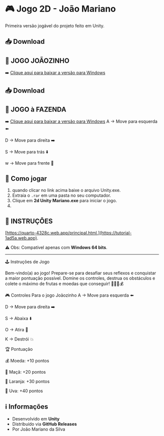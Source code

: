 

# 🎮 Jogo 2D - João Mariano

Primeira versão jogável do projeto feito em Unity.

## 📥 Download
## 🚀 JOGO JOÃOZINHO
➡️ [Clique aqui para baixar a versão para Windows](https://github.com/joao16mariano/Jogo-2D-Unity/releases/download/v1.2/Jogo2DMariano.rar)


## 📥 Download
## 🚀 JOGO à FAZENDA
➡️ [Clique aqui para baixar a versão para Windows](https://github.com/joao16mariano/Unity-a-Fazenda/blob/main/Colheita.md)
A → Move para esquerda ⬅️

D → Move para direita ➡️

S → Move para trás ⬇️

w → Move para frente 🔫



## 🚀 Como jogar
1. quando clicar no link acima baixe o arquivo Unity.exe.
2. Extraia o `.rar` em uma pasta no seu computador.
3. Clique em **2d Unity Mariano.exe** para iniciar o jogo.
4. 
## 🚀 INSTRUÇÔES
[https://quarto-4328c.web.app/principal.html.](https://tutorial-1ad5a.web.app).

⚠️ Obs: Compatível apenas com **Windows 64 bits**.

---
🕹️ Instruções de Jogo

Bem-vindo(a) ao jogo! Prepare-se para desafiar seus reflexos e conquistar a maior pontuação possível.
Domine os controles, destrua os obstáculos e colete o máximo de frutas e moedas que conseguir! 🍎🍊🍇💰

🎮 Controles
Para o jogo Joãozinho
A → Move para esquerda ⬅️

D → Move para direita ➡️

S → Abaixa ⬇️

O → Atira 🔫

K → Destrói 💥

🏆 Pontuação

💰 Moeda: +10 pontos

🍎 Maçã: +20 pontos

🍊 Laranja: +30 pontos

🍇 Uva: +40 pontos

## ℹ️ Informações
- Desenvolvido em **Unity**  
- Distribuído via **GitHub Releases**
- Por João Mariano da Silva  
